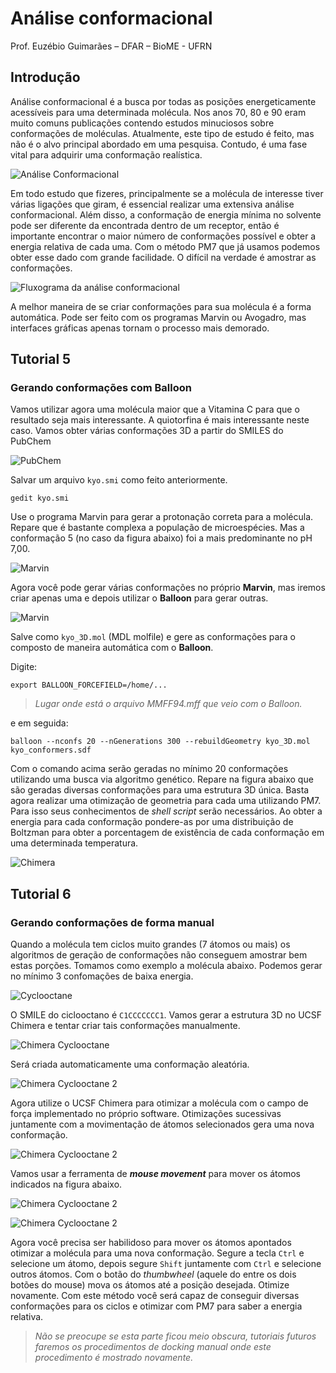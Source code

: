 # Análise conformacional

Prof. Euzébio Guimarães – DFAR – BioME - UFRN

## Introdução

Análise conformacional é a busca por todas as posições energeticamente acessíveis para uma determinada molécula. Nos anos 70, 80 e 90 eram muito comuns publicações contendo estudos minuciosos sobre conformações de moléculas. Atualmente, este tipo de estudo é feito, mas não é o alvo principal abordado em uma pesquisa. Contudo, é uma fase vital para adquirir uma conformação realística.

![Análise Conformacional](str17-fig1.png)

Em todo estudo que fizeres, principalmente se a molécula de interesse tiver várias ligações que giram, é essencial realizar uma extensiva análise conformacional. Além disso, a conformação de energia mínima no solvente pode ser diferente da encontrada dentro de um receptor, então é importante encontrar o maior número de conformações possível e obter a energia relativa de cada uma. Com o método PM7 que já usamos podemos obter esse dado com grande facilidade. O difícil na verdade é amostrar as conformações.

![Fluxograma da análise conformacional](str17-fig2.png)

A melhor maneira de se criar conformações para sua molécula é a forma automática. Pode ser feito com os programas Marvin ou Avogadro, mas interfaces gráficas apenas tornam o processo mais demorado.

## Tutorial 5

### Gerando conformações com Balloon

Vamos utilizar agora uma molécula maior que a Vitamina C para que o resultado seja mais interessante. A quiotorfina é mais interessante neste caso. Vamos obter várias conformações 3D a partir do SMILES do PubChem

![PubChem](str17-fig3.png)

Salvar um arquivo `kyo.smi` como feito anteriormente.

```none
gedit kyo.smi
```

Use o programa Marvin para gerar a protonação correta para a molécula. Repare que é bastante complexa a população de microespécies. Mas a conformação 5 (no caso da figura abaixo) foi a mais predominante no pH 7,00.

![Marvin](str17-fig4.png)

Agora você pode gerar várias conformações no próprio **Marvin**, mas iremos criar apenas uma e depois utilizar o **Balloon** para gerar outras.

![Marvin](str17-fig5.png)

Salve como `kyo_3D.mol` (MDL molfile) e gere as conformações para o composto de maneira automática com o **Balloon**.

Digite:

```shell
export BALLOON_FORCEFIELD=/home/...
```

> _Lugar onde está o arquivo MMFF94.mff que veio com o Balloon._

e em seguida:

```shell
balloon --nconfs 20 --nGenerations 300 --rebuildGeometry kyo_3D.mol kyo_conformers.sdf
```

Com o comando acima serão geradas no mínimo 20 conformações utilizando uma busca via algoritmo genético. Repare na figura abaixo que são geradas diversas conformações para uma estrutura 3D única. Basta agora realizar uma otimização de geometria para cada uma utilizando PM7. Para isso seus conhecimentos de _shell script_ serão necessários. Ao obter a energia para cada conformação pondere-as por uma distribuição de Boltzman para obter a porcentagem de existência de cada conformação em uma determinada temperatura.

![Chimera](str17-fig6.png)

## Tutorial 6

### Gerando conformações de forma manual

Quando a molécula tem ciclos muito grandes (7 átomos ou mais) os algoritmos de geração de conformações não conseguem amostrar bem estas porções. Tomamos como exemplo a molécula abaixo. Podemos gerar no mínimo 3 confomações de baixa energia.

![Cyclooctane](str17-fig7.png)

O SMILE do ciclooctano é `C1CCCCCCC1`. Vamos gerar a estrutura 3D no UCSF Chimera e tentar criar tais conformações manualmente.

![Chimera Cyclooctane](str17-fig8.png)

Será criada automaticamente uma conformação aleatória.

![Chimera Cyclooctane 2](str17-fig9.png)

Agora utilize o UCSF Chimera para otimizar a molécula com o campo de força implementado no próprio software. Otimizações sucessivas juntamente com a movimentação de átomos selecionados gera uma nova conformação.

![Chimera Cyclooctane 2](str17-fig10.png)

Vamos usar a ferramenta de **_mouse movement_** para mover os átomos indicados na figura abaixo.

![Chimera Cyclooctane 2](str17-fig11.png)

![Chimera Cyclooctane 2](str17-fig12.png)

Agora você precisa ser habilidoso para mover os átomos apontados otimizar a molécula para uma nova conformação. Segure a tecla `Ctrl` e selecione um átomo, depois segure `Shift` juntamente com `Ctrl` e selecione outros átomos. Com o botão do _thumbwheel_ (aquele do entre os dois botões do mouse) mova os átomos até a posição desejada. Otimize novamente. Com este método você será capaz de conseguir diversas conformações para os ciclos e otimizar com PM7 para saber a energia relativa.

> *Não se preocupe se esta parte ficou meio obscura, tutoriais futuros faremos os procedimentos de docking manual onde este procedimento é mostrado novamente.*